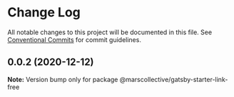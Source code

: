 # Change Log

All notable changes to this project will be documented in this file.
See [Conventional Commits](https://conventionalcommits.org) for commit guidelines.

## 0.0.2 (2020-12-12)

**Note:** Version bump only for package @marscollective/gatsby-starter-link-free
